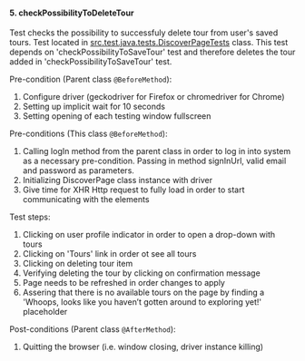 #### 5. checkPossibilityToDeleteTour
Test checks the possibility to successfuly delete tour from user's saved tours. Test located in [src.test.java.tests.DiscoverPageTests](link) class.
This test depends on 'checkPossibilityToSaveTour' test and therefore deletes the tour added in 'checkPossibilityToSaveTour' test.


Pre-condition (Parent class `@BeforeMethod`):
1. Configure driver (geckodriver for Firefox or chromedriver for Chrome)
2. Setting up implicit wait for 10 seconds
3. Setting opening of each testing window fullscreen

Pre-conditions (This class `@BeforeMethod`):
1. Calling logIn method from the parent class in order to log in into system as a necessary pre-condition. Passing in method signInUrl, valid email and password as parameters.
2. Initializing DiscoverPage class instance with driver
3. Give time for XHR Http request to fully load in order to start communicating with the elements

Test steps:
1. Clicking on user profile indicator in order to open a drop-down with tours
2. Clicking on 'Tours' link in order ot see all tours
3. Clicking on deleting tour item
4. Verifying deleting the tour by clicking on confirmation message
5. Page needs to be refreshed in order changes to apply
6. Assering that there is no available tours on the page by finding a 'Whoops, looks like you haven’t gotten around to exploring yet!' placeholder

Post-conditions (Parent class `@AfterMethod`):
1. Quitting the browser (i.e. window closing, driver instance killing)
